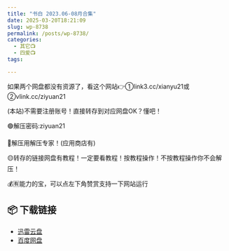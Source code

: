 ```yaml
---
title: "书白 2023.06-08月合集"
date: 2025-03-20T18:21:09
slug: wp-8738
permalink: /posts/wp-8738/
categories:
  - 其它📺
  - 四爱📺
tags:

---
```


如果两个网盘都没有资源了，看这个网站👉①link3.cc/xianyu21或②vlink.cc/ziyuan21

(本站)不需要注册账号！直接转存到对应网盘OK？懂吧！

🟢解压密码:ziyuan21

🔵解压用解压专家！(应用商店有)

🟡转存的链接网盘有教程！一定要看教程！按教程操作！不按教程操作你不会解压！

💰🈶能力的宝，可以点左下角赞赏支持一下网站运行

## 📦 下载链接
- [迅雷云盘](https://blziyuan21.com/pay-download/8738?key=aea1e27658&down_id=0)
- [百度网盘](https://blziyuan21.com/pay-download/8738?key=aea1e27658&down_id=1)

